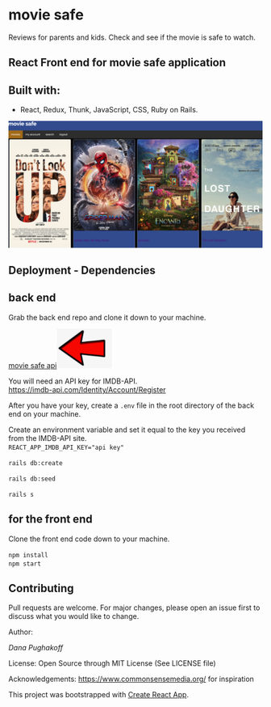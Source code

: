 # movie safe

Reviews for parents and kids. Check and see if the movie is safe to watch.

## React Front end for movie safe application

## Built with:

- React, Redux, Thunk, JavaScript, CSS, Ruby on Rails.

![moviesafe](public/movie_safe.png)

## Deployment - Dependencies

## back end

<p>Grab the back end repo and clone it down to your machine.

[movie safe api](https://github.com/danainjax/movie-safe-api)![pointer](/public/arrow.png)

You will need an API key for IMDB-API.</br>
https://imdb-api.com/Identity/Account/Register</br>

After you have your key, create a `.env` file in the root directory of the back end on your machine.</br>

Create an environment variable and set it equal to the key you received from the IMDB-API site. </br>
`REACT_APP_IMDB_API_KEY="api key"`</br>

`rails db:create`</br>

`rails db:seed`</br>

`rails s`</br> </p>

## for the front end

Clone the front end code down to your machine.

`npm install`</br>
`npm start`</br>

## Contributing

Pull requests are welcome. For major changes, please open an issue first to discuss what you would like to change.

Author:

_Dana Pughakoff_

License:
Open Source through MIT License (See LICENSE file)

Acknowledgements:
https://www.commonsensemedia.org/ for inspiration

This project was bootstrapped with [Create React App](https://github.com/facebook/create-react-app).
